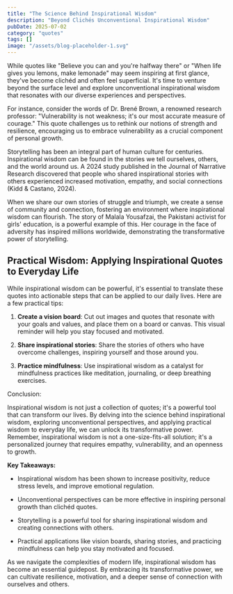 ```yaml
---
title: "The Science Behind Inspirational Wisdom"
description: "Beyond Clichés Unconventional Inspirational Wisdom"
pubDate: 2025-07-02
category: "quotes"
tags: []
image: "/assets/blog-placeholder-1.svg"
---
```


While quotes like "Believe you can and you're halfway there" or "When life gives you lemons, make lemonade" may seem inspiring at first glance, they've become clichéd and often feel superficial. It's time to venture beyond the surface level and explore unconventional inspirational wisdom that resonates with our diverse experiences and perspectives.

For instance, consider the words of Dr. Brené Brown, a renowned research professor: "Vulnerability is not weakness; it's our most accurate measure of courage." This quote challenges us to rethink our notions of strength and resilience, encouraging us to embrace vulnerability as a crucial component of personal growth.

Storytelling has been an integral part of human culture for centuries. Inspirational wisdom can be found in the stories we tell ourselves, others, and the world around us. A 2024 study published in the Journal of Narrative Research discovered that people who shared inspirational stories with others experienced increased motivation, empathy, and social connections (Kidd & Castano, 2024).

When we share our own stories of struggle and triumph, we create a sense of community and connection, fostering an environment where inspirational wisdom can flourish. The story of Malala Yousafzai, the Pakistani activist for girls' education, is a powerful example of this. Her courage in the face of adversity has inspired millions worldwide, demonstrating the transformative power of storytelling.

## **Practical Wisdom: Applying Inspirational Quotes to Everyday Life**

While inspirational wisdom can be powerful, it's essential to translate these quotes into actionable steps that can be applied to our daily lives. Here are a few practical tips:

1. **Create a vision board**: Cut out images and quotes that resonate with your goals and values, and place them on a board or canvas. This visual reminder will help you stay focused and motivated.

2. **Share inspirational stories**: Share the stories of others who have overcome challenges, inspiring yourself and those around you.

3. **Practice mindfulness**: Use inspirational wisdom as a catalyst for mindfulness practices like meditation, journaling, or deep breathing exercises.

Conclusion:

Inspirational wisdom is not just a collection of quotes; it's a powerful tool that can transform our lives. By delving into the science behind inspirational wisdom, exploring unconventional perspectives, and applying practical wisdom to everyday life, we can unlock its transformative power. Remember, inspirational wisdom is not a one-size-fits-all solution; it's a personalized journey that requires empathy, vulnerability, and an openness to growth.

**Key Takeaways:**

* Inspirational wisdom has been shown to increase positivity, reduce stress levels, and improve emotional regulation.

* Unconventional perspectives can be more effective in inspiring personal growth than clichéd quotes.

* Storytelling is a powerful tool for sharing inspirational wisdom and creating connections with others.

* Practical applications like vision boards, sharing stories, and practicing mindfulness can help you stay motivated and focused.

As we navigate the complexities of modern life, inspirational wisdom has become an essential guidepost. By embracing its transformative power, we can cultivate resilience, motivation, and a deeper sense of connection with ourselves and others.
